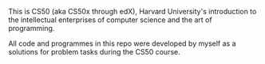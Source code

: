 This is CS50 (aka CS50x through edX), Harvard University's introduction to the intellectual enterprises of computer science and the art of programming.

All code and programmes in this repo were developed by myself as a solutions for problem tasks during the CS50 course.   
